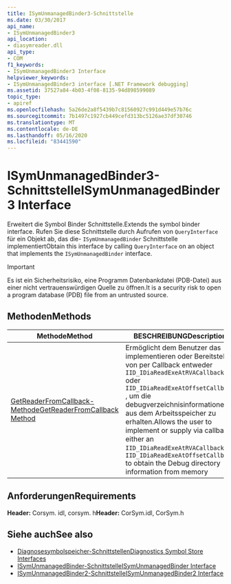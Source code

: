 ```yaml
---
title: ISymUnmanagedBinder3-Schnittstelle
ms.date: 03/30/2017
api_name:
- ISymUnmanagedBinder3
api_location:
- diasymreader.dll
api_type:
- COM
f1_keywords:
- ISymUnmanagedBinder3 Interface
helpviewer_keywords:
- ISymUnmanagedBinder3 interface [.NET Framework debugging]
ms.assetid: 37527a84-4b03-4f08-8135-94d898599089
topic_type:
- apiref
ms.openlocfilehash: 5a26de2a8f5439b7c81560927c991d449e57b76c
ms.sourcegitcommit: 7b1497c1927cb449cefd313bc5126ae37df30746
ms.translationtype: MT
ms.contentlocale: de-DE
ms.lasthandoff: 05/16/2020
ms.locfileid: "83441590"
---
```

# <a name="isymunmanagedbinder3-interface"></a><span data-ttu-id="a5a53-102">ISymUnmanagedBinder3-Schnittstelle</span><span class="sxs-lookup"><span data-stu-id="a5a53-102">ISymUnmanagedBinder3 Interface</span></span>
<span data-ttu-id="a5a53-103">Erweitert die Symbol Binder Schnittstelle.</span><span class="sxs-lookup"><span data-stu-id="a5a53-103">Extends the symbol binder interface.</span></span> <span data-ttu-id="a5a53-104">Rufen Sie diese Schnittstelle durch Aufrufen von `QueryInterface` für ein Objekt ab, das die- `ISymUnmanagedBinder` Schnittstelle implementiert</span><span class="sxs-lookup"><span data-stu-id="a5a53-104">Obtain this interface by calling `QueryInterface` on an object that implements the `ISymUnmanagedBinder` interface.</span></span>  
  
> [!IMPORTANT]
> <span data-ttu-id="a5a53-105">Es ist ein Sicherheitsrisiko, eine Programm Datenbankdatei (PDB-Datei) aus einer nicht vertrauenswürdigen Quelle zu öffnen.</span><span class="sxs-lookup"><span data-stu-id="a5a53-105">It is a security risk to open a program database (PDB) file from an untrusted source.</span></span>  
  
## <a name="methods"></a><span data-ttu-id="a5a53-106">Methoden</span><span class="sxs-lookup"><span data-stu-id="a5a53-106">Methods</span></span>  
  
|<span data-ttu-id="a5a53-107">Methode</span><span class="sxs-lookup"><span data-stu-id="a5a53-107">Method</span></span>|<span data-ttu-id="a5a53-108">BESCHREIBUNG</span><span class="sxs-lookup"><span data-stu-id="a5a53-108">Description</span></span>|  
|------------|-----------------|  
|[<span data-ttu-id="a5a53-109">GetReaderFromCallback-Methode</span><span class="sxs-lookup"><span data-stu-id="a5a53-109">GetReaderFromCallback Method</span></span>](isymunmanagedbinder3-getreaderfromcallback-method.md)|<span data-ttu-id="a5a53-110">Ermöglicht dem Benutzer das implementieren oder Bereitstellen von per Callback entweder `IID_IDiaReadExeAtRVACallback` oder `IID_IDiaReadExeAtOffsetCallback` , um die debugverzeichnisinformationen aus dem Arbeitsspeicher zu erhalten.</span><span class="sxs-lookup"><span data-stu-id="a5a53-110">Allows the user to implement or supply via callback either an `IID_IDiaReadExeAtRVACallback` or `IID_IDiaReadExeAtOffsetCallback` to obtain the Debug directory information from memory</span></span>|  
  
## <a name="requirements"></a><span data-ttu-id="a5a53-111">Anforderungen</span><span class="sxs-lookup"><span data-stu-id="a5a53-111">Requirements</span></span>  
 <span data-ttu-id="a5a53-112">**Header:** Corsym. idl, corsym. h</span><span class="sxs-lookup"><span data-stu-id="a5a53-112">**Header:** CorSym.idl, CorSym.h</span></span>  
  
## <a name="see-also"></a><span data-ttu-id="a5a53-113">Siehe auch</span><span class="sxs-lookup"><span data-stu-id="a5a53-113">See also</span></span>

- [<span data-ttu-id="a5a53-114">Diagnosesymbolspeicher-Schnittstellen</span><span class="sxs-lookup"><span data-stu-id="a5a53-114">Diagnostics Symbol Store Interfaces</span></span>](diagnostics-symbol-store-interfaces.md)
- [<span data-ttu-id="a5a53-115">ISymUnmanagedBinder-Schnittstelle</span><span class="sxs-lookup"><span data-stu-id="a5a53-115">ISymUnmanagedBinder Interface</span></span>](isymunmanagedbinder-interface.md)
- [<span data-ttu-id="a5a53-116">ISymUnmanagedBinder2-Schnittstelle</span><span class="sxs-lookup"><span data-stu-id="a5a53-116">ISymUnmanagedBinder2 Interface</span></span>](isymunmanagedbinder2-interface.md)
